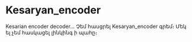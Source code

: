 # Kesaryan_encoder
Kesarian encoder decoder...
Չեմ հասցրել Kesaryan_encoder գրեմ։
Մեկ ել չեմ հասկացել լինկինգ ի պահը։
